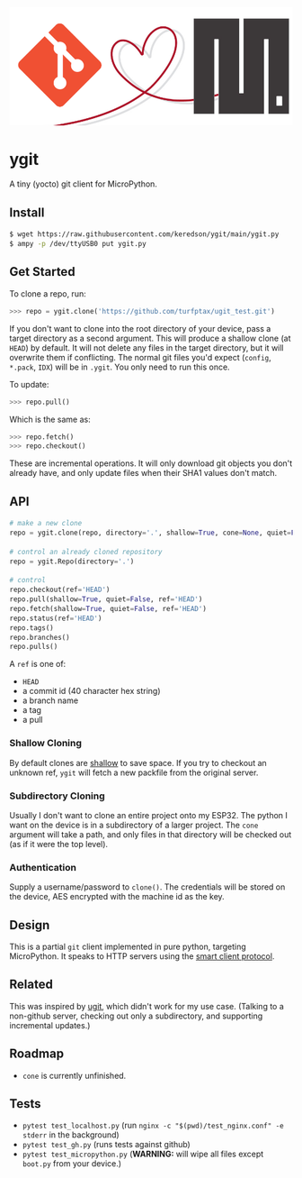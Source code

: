 ![header](misc/header.png)

# ygit
A tiny (yocto) git client for MicroPython.

## Install
```bash
$ wget https://raw.githubusercontent.com/keredson/ygit/main/ygit.py
$ ampy -p /dev/ttyUSB0 put ygit.py
```

## Get Started
To clone a repo, run:
```python
>>> repo = ygit.clone('https://github.com/turfptax/ugit_test.git')
```
If you don't want to clone into the root directory of your device, pass a target directory as a second argument.  This will produce a shallow clone (at `HEAD`) by default.  It will not delete any files in the target directory, but it will overwrite them if conflicting.  The normal git files you'd expect (`config`, `*.pack`, `IDX`) will be in `.ygit`.  You only need to run this once.

To update:
```python
>>> repo.pull()
```
Which is the same as:
```python
>>> repo.fetch()
>>> repo.checkout()
```
These are incremental operations.  It will only download git objects you don't already have, and only update files when their SHA1 values don't match.

## API
```python
# make a new clone
repo = ygit.clone(repo, directory='.', shallow=True, cone=None, quiet=False, ref='HEAD', username=None, password=None)

# control an already cloned repository
repo = ygit.Repo(directory='.')

# control
repo.checkout(ref='HEAD')
repo.pull(shallow=True, quiet=False, ref='HEAD')
repo.fetch(shallow=True, quiet=False, ref='HEAD')
repo.status(ref='HEAD')
repo.tags()
repo.branches()
repo.pulls()
```
A `ref` is one of: 
- `HEAD`
- a commit id (40 character hex string)
- a branch name
- a tag
- a pull

### Shallow Cloning
By default clones are [shallow](https://github.blog/2020-12-21-get-up-to-speed-with-partial-clone-and-shallow-clone/) to
save space.  If you try to checkout an unknown ref, `ygit` will fetch a new packfile from the original server.


### Subdirectory Cloning
Usually I don't want to clone an entire project onto my ESP32.  The python I want on the device is in a subdirectory of a larger project.  The `cone` argument will take a path, and only files in that directory will be checked out (as if it were the top level).

### Authentication
Supply a username/password to `clone()`.  The credentials will be stored on the device, AES encrypted with the machine id as the key.

## Design
This is a partial `git` client implemented in pure python, targeting MicroPython.   It speaks to HTTP servers using the [smart client protocol](https://www.git-scm.com/docs/http-protocol).

## Related
This was inspired by [ugit](https://github.com/turfptax/ugit), which didn't work for my use case.  (Talking to a non-github server, checking out only a subdirectory, and supporting incremental updates.)

## Roadmap
- `cone` is currently unfinished.

## Tests
- `pytest test_localhost.py` (run `nginx -c "$(pwd)/test_nginx.conf" -e stderr` in the background)
- `pytest test_gh.py` (runs tests against github)
- `pytest test_micropython.py` (**WARNING:** will wipe all files except `boot.py` from your device.)
